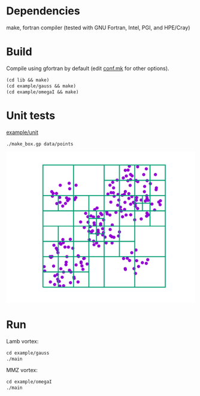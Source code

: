 # Dependencies

make, fortran compiler (tested with GNU Fortran, Intel, PGI, and HPE/Cray)

# Build

Compile using gfortran by default (edit [conf.mk](conf.mk) for other
options).

    (cd lib && make)
    (cd example/gauss && make)
    (cd example/omegaI && make)

# Unit tests

  [example/unit](example/unit/)

    ./make_box.gp data/points

<p align="center"><img src="./img/make_box.svg"/></p>

# Run

Lamb vortex:

    cd example/gauss
    ./main

MMZ vortex:

    cd example/omegaI
    ./main
